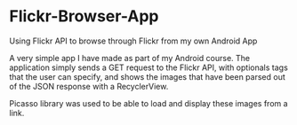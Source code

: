 # Flickr-Browser-App
 Using Flickr API to browse through Flickr from my own Android App

 A very simple app I have made as part of my Android course. The application simply sends a GET request to the Flickr API, with optionals tags that the user can specify, and shows the images that have been parsed out of the JSON response with a RecyclerView. 
 
 Picasso library was used to be able to load and display these images from a link.
